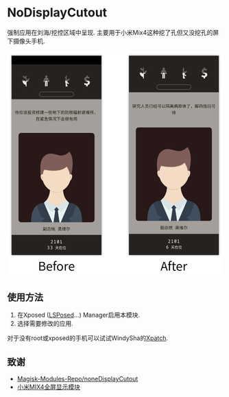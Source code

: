 # NoDisplayCutout

强制应用在刘海/挖控区域中呈现.
主要用于小米Mix4这种挖了孔但又没挖孔的屏下摄像头手机.

![](screenshot.png)

## 使用方法

1. 在Xposed ([LSPosed](https://github.com/LSPosed/LSPosed)...) Manager启用本模块.
1. 选择需要修改的应用.

对于没有root或xposed的手机可以试试WindySha的[Xpatch](https://github.com/WindySha/Xpatch).

## 致谢

* [Magisk-Modules-Repo/noneDisplayCutout](https://github.com/Magisk-Modules-Repo/noneDisplayCutout)
* [小米MIX4全屏显示模块](https://www.coolapk.com/feed/29531787)
